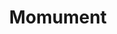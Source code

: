 ---
pid: ws162
title: Momument
location_transcription: Mommy Hall
coordinates: "[-75.152163292504, 39.946759515993]"
zipcode: '19145'
gen_neighborhood: South Philadelphia
neighborhood: Passyunk
outside_phl: 
age: '6'
age_range: 6-13
instagram: 
image_file_name: ws_162.jpg
proposal_transcription: 
topic: Family
topic_summary: '0'
type: Other No Form
keywords_other: mommy
credit: Anja
image_labels: "#NAME?"
twitter: 
facebook: 
permalink: "/monuments/ws162/"
layout: item-page
---